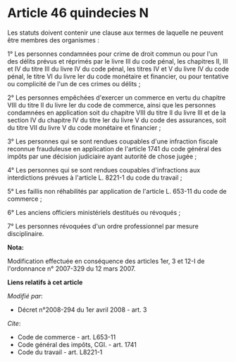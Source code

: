 # Article 46 quindecies N

Les statuts doivent contenir une clause aux termes de laquelle ne peuvent être membres des organismes : 

1° Les personnes condamnées pour crime de droit commun ou pour l'un des délits prévus et réprimés par le livre III du code
pénal, les chapitres II, III et IV du titre III du livre IV du code pénal, les titres IV et V du livre IV du code pénal, le
titre VI du livre Ier du code monétaire et financier, ou pour tentative ou complicité de l'un de ces crimes ou délits ; 

2° Les personnes empêchées d'exercer un commerce en vertu du chapitre VIII du titre II du livre Ier du code de commerce,
ainsi que les personnes condamnées en application soit du chapitre VIII du titre II du livre III et de la section IV du
chapitre IV du titre Ier du livre V du code des assurances, soit du titre VII du livre V du code monétaire et financier ; 

3° Les personnes qui se sont rendues coupables d'une infraction fiscale reconnue frauduleuse en application de l'article 1741
du code général des impôts par une décision judiciaire ayant autorité de chose jugée ; 

4° Les personnes qui se sont rendues coupables d'infractions aux interdictions prévues à l'article L. 8221-1 du code du
travail ; 

5° Les faillis non réhabilités par application de l'article L. 653-11 du code de commerce ; 

6° Les anciens officiers ministériels destitués ou révoqués ; 

7° Les personnes révoquées d'un ordre professionnel par mesure disciplinaire.

**Nota:**

Modification effectuée en conséquence des articles 1er, 3 et 12-I de l'ordonnance n° 2007-329 du 12 mars 2007.

**Liens relatifs à cet article**

_Modifié par_:

  - Décret n°2008-294 du 1er avril 2008 - art. 3

_Cite_:

  - Code de commerce - art. L653-11
  - Code général des impôts, CGI. - art. 1741
  - Code du travail - art. L8221-1
